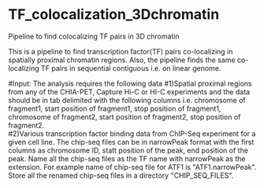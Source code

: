 # TF_colocalization_3Dchromatin
Pipeline to find colocalizing TF pairs in 3D chromatin

This is a pipeline to find transcription factor(TF) pairs co-localizing in spatially proximal chromatin regions. Also, the pipeline finds the same co-localizing TF pairs in sequential contiguous i.e. on linear genome.

#Input: The analysis requires the following data
#1)Spatial proximal regions from any of the CHIA-PET, Capture Hi-C or HI-C experiments and the data should be in tab delimited with the following columns i.e. chromosome of fragment1, start position of fragment1, stop position of fragment1, chromosome of fragment2, start position of fragment2, stop position of fragment2.  
#2)Various transcription factor binding data from ChIP-Seq experiment for a given cell line. The chip-seq files can be in narrowPeak format with the first columns as chromosome ID, statt position of the peak, end position of the peak. Name all the chip-seq files as the TF name with narrowPeak as the extension. For example name of chip-seq file for ATF1 is "ATF1.narrowPeak". Store all the renamed chip-seq files in a directory "CHIP_SEQ_FILES".
